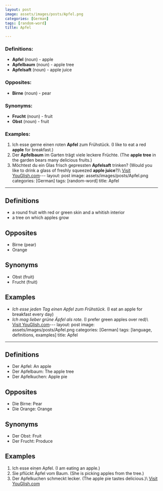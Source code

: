 ```yaml
---
layout: post
image: assets/images/posts/Apfel.png
categories: [German]
tags: [random-word]
title: Apfel

---
```


### Definitions:

- **Apfel** (noun) - apple
- **Apfelbaum** (noun) - apple tree
- **Apfelsaft** (noun) - apple juice

### Opposites:

- **Birne** (noun) - pear

### Synonyms:

- **Frucht** (noun) - fruit
- **Obst** (noun) - fruit

### Examples:

1. Ich esse gerne einen roten **Apfel** zum Frühstück. (I like to eat a red **apple** for breakfast.)
2. Der **Apfelbaum** im Garten trägt viele leckere Früchte. (The **apple tree** in the garden bears many delicious fruits.)
3. Möchtest du ein Glas frisch gepressten **Apfelsaft** trinken? (Would you like to drink a glass of freshly squeezed **apple juice**?)\ <a id="yg-widget-0" class="youglish-widget" data-query="Apfel" data-lang="german" data-components="8412" data-auto-start="0" data-bkg-color="theme_light" data-title="How%20to%20pronounce%20Apfel%20in%20German"  rel="nofollow" href="https://youglish.com">Visit YouGlish.com</a><script async src="https://youglish.com/public/emb/widget.js" charset="utf-8"></script>---
layout: post
image: assets/images/posts/Apfel.png
categories: [German]
tags: [random-word]
title: Apfel

---

## Definitions
- a round fruit with red or green skin and a whitish interior
- a tree on which apples grow

## Opposites
- Birne (pear)
- Orange

## Synonyms
- Obst (fruit)
- Frucht (fruit)

## Examples
- *Ich esse jeden Tag einen Apfel zum Frühstück.* (I eat an apple for breakfast every day)
- *Ich mag lieber grüne Äpfel als rote.* (I prefer green apples over red)\ <a id="yg-widget-0" class="youglish-widget" data-query="Apfel" data-lang="german" data-components="8412" data-auto-start="0" data-bkg-color="theme_light" data-title="How%20to%20pronounce%20Apfel%20in%20German"  rel="nofollow" href="https://youglish.com">Visit YouGlish.com</a><script async src="https://youglish.com/public/emb/widget.js" charset="utf-8"></script>---
layout: post
image: assets/images/posts/Apfel.png
categories: [German]
tags: [language, definitions, examples]
title: Apfel

---

## Definitions
- Der Apfel: An apple
- Der Apfelbaum: The apple tree
- Der Apfelkuchen: Apple pie

## Opposites
- Die Birne: Pear
- Die Orange: Orange

## Synonyms
- Der Obst: Fruit
- Der Frucht: Produce

## Examples
1. Ich esse einen Apfel. (I am eating an apple.)
2. Sie pflückt Äpfel vom Baum. (She is picking apples from the tree.)
3. Der Apfelkuchen schmeckt lecker. (The apple pie tastes delicious.)\ <a id="yg-widget-0" class="youglish-widget" data-query="Apfel" data-lang="german" data-components="8412" data-auto-start="0" data-bkg-color="theme_light" data-title="How%20to%20pronounce%20Apfel%20in%20German"  rel="nofollow" href="https://youglish.com">Visit YouGlish.com</a><script async src="https://youglish.com/public/emb/widget.js" charset="utf-8"></script>